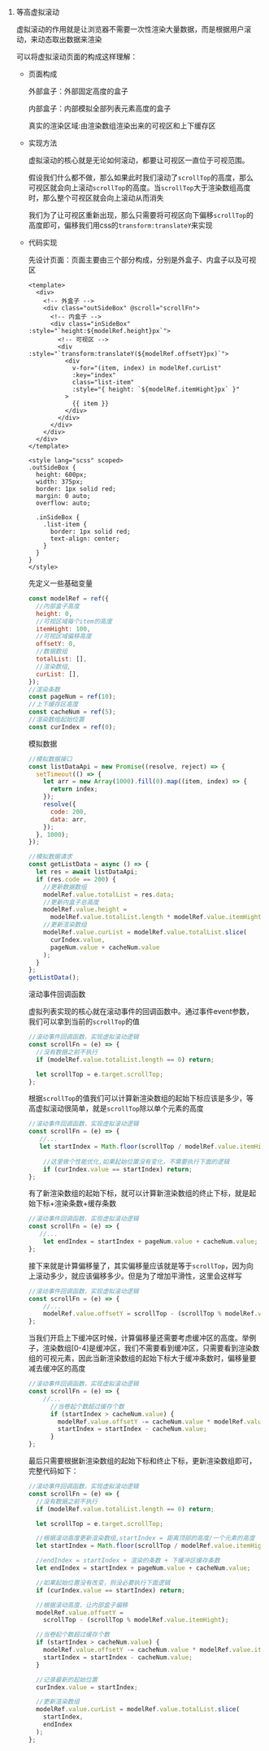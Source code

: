 1. 等高虚拟滚动

   虚拟滚动的作用就是让浏览器不需要一次性渲染大量数据，而是根据用户滚动，来动态取出数据来渲染

   可以将虚拟滚动页面的构成这样理解：

   
   
   - 页面构成
   
     外部盒子：外部固定高度的盒子
   
     内部盒子：内部模拟全部列表元素高度的盒子
   
     真实的渲染区域:由渲染数组渲染出来的可视区和上下缓存区
   
   
   
   - 实现方法
   
     虚拟滚动的核心就是无论如何滚动，都要让可视区一直位于可视范围。
   
     假设我们什么都不做，那么如果此时我们滚动了`scrollTop`的高度，那么可视区就会向上滚动`scrollTop`的高度。当`scrollTop`大于渲染数组高度时，那么整个可视区就会向上滚动从而消失
   
     我们为了让可视区重新出现，那么只需要将可视区向下偏移`scrollTop`的高度即可，偏移我们用css的`transform:translateY`来实现
   
   
   
   - 代码实现
   
     先设计页面：页面主要由三个部分构成，分别是外盒子、内盒子以及可视区
   
     ```vue
     <template>
       <div>
         <!-- 外盒子 -->
         <div class="outSideBox" @scroll="scrollFn">
           <!-- 内盒子 -->
           <div class="inSideBox" :style="`height:${modelRef.height}px`">
             <!-- 可视区 -->
             <div :style="`transform:translateY(${modelRef.offsetY}px)`">
               <div
                 v-for="(item, index) in modelRef.curList"
                 :key="index"
                 class="list-item"
                 :style="{ height: `${modelRef.itemHight}px` }"
               >
                 {{ item }}
               </div>
             </div>
           </div>
         </div>
       </div>
     </template>
     
     <style lang="scss" scoped>
     .outSideBox {
       height: 600px;
       width: 375px;
       border: 1px solid red;
       margin: 0 auto;
       overflow: auto;
     
       .inSideBox {
         .list-item {
           border: 1px solid red;
           text-align: center;
         }
       }
     }
     </style>
     ```
   
     先定义一些基础变量
   
     ```js
     const modelRef = ref({
       //内部盒子高度
       height: 0,
       //可视区域每个item的高度
       itemHight: 100,
       //可视区域偏移高度
       offsetY: 0,
       //数据数组
       totalList: [],
       //渲染数组,
       curList: [],
     });
     //渲染条数
     const pageNum = ref(10);
     //上下缓存区高度
     const cacheNum = ref(5);
     //渲染数组起始位置
     const curIndex = ref(0);
     ```
   
     模拟数据
   
     ```js
     //模拟数据接口
     const listDataApi = new Promise((resolve, reject) => {
       setTimeout(() => {
         let arr = new Array(1000).fill(0).map((item, index) => {
           return index;
         });
         resolve({
           code: 200,
           data: arr,
         });
       }, 1000);
     });
     
     //模拟数据请求
     const getListData = async () => {
       let res = await listDataApi;
       if (res.code == 200) {
         //更新数据数组
         modelRef.value.totalList = res.data;
         //更新内盒子总高度
         modelRef.value.height =
           modelRef.value.totalList.length * modelRef.value.itemHight;
         //更新渲染数组
         modelRef.value.curList = modelRef.value.totalList.slice(
           curIndex.value,
           pageNum.value + cacheNum.value
         );
       }
     };
     getListData();
     ```
   
     滚动事件回调函数
   
     虚拟列表实现的核心就在滚动事件的回调函数中。通过事件event参数，我们可以拿到当前的`scrollTop`的值
   
     ```js
     //滚动事件回调函数，实现虚拟滚动逻辑
     const scrollFn = (e) => {
       //没有数据之前不执行
       if (modelRef.value.totalList.length == 0) return;
     
       let scrollTop = e.target.scrollTop;
     };
     ```
   
     根据`scrollTop`的值我们可以计算新渲染数组的起始下标应该是多少，等高虚拟滚动很简单，就是`scrollTop`除以单个元素的高度
   
     ```js
     //滚动事件回调函数，实现虚拟滚动逻辑
     const scrollFn = (e) => {
     	//...
     	let startIndex = Math.floor(scrollTop / modelRef.value.itemHight);
         
         //这里做个性能优化,如果起始位置没有变化，不需要执行下面的逻辑
         if (curIndex.value == startIndex) return;
     };
     ```
   
     有了新渲染数组的起始下标，就可以计算新渲染数组的终止下标，就是起始下标+渲染条数+缓存条数
   
     ```js
     //滚动事件回调函数，实现虚拟滚动逻辑
     const scrollFn = (e) => {
     	//...
         let endIndex = startIndex + pageNum.value + cacheNum.value;
     };
     ```
   
     接下来就是计算偏移量了，其实偏移量应该就是等于`scrollTop`，因为向上滚动多少，就应该偏移多少。但是为了增加平滑性，这里会这样写
   
     ```js
     //滚动事件回调函数，实现虚拟滚动逻辑
     const scrollFn = (e) => {
         //...
         modelRef.value.offsetY = scrollTop - (scrollTop % modelRef.value.itemHight);
     };
     ```
   
     当我们开启上下缓冲区时候，计算偏移量还需要考虑缓冲区的高度。举例子，渲染数组[0-4]是缓冲区，我们不需要看到缓冲区，只需要看到渲染数组的可视元素，因此当新渲染数组的起始下标大于缓冲条数时，偏移量要减去缓冲区的高度
   
     ```js
     //滚动事件回调函数，实现虚拟滚动逻辑
     const scrollFn = (e) => {
         //...
           //当卷起个数超过缓存个数
           if (startIndex > cacheNum.value) {
             modelRef.value.offsetY -= cacheNum.value * modelRef.value.itemHight;
             startIndex = startIndex - cacheNum.value;
           }
     };
     ```
   
     最后只需要根据新渲染数组的起始下标和终止下标，更新渲染数组即可，完整代码如下：
   
     ```js
     //滚动事件回调函数，实现虚拟滚动逻辑
     const scrollFn = (e) => {
       //没有数据之前不执行
       if (modelRef.value.totalList.length == 0) return;
     
       let scrollTop = e.target.scrollTop;
     
       //根据滚动高度更新渲染数组,startIndex = 距离顶部的高度/一个元素的高度
       let startIndex = Math.floor(scrollTop / modelRef.value.itemHight);
     
       //endIndex = startIndex + 渲染的条数 + 下缓冲区缓存条数
       let endIndex = startIndex + pageNum.value + cacheNum.value;
     
       //如果起始位置没有改变，则没必要执行下面逻辑
       if (curIndex.value == startIndex) return;
     
       //根据滚动高度，让内部盒子偏移
       modelRef.value.offsetY =
         scrollTop - (scrollTop % modelRef.value.itemHight);
     
       //当卷起个数超过缓存个数
       if (startIndex > cacheNum.value) {
         modelRef.value.offsetY -= cacheNum.value * modelRef.value.itemHight;
         startIndex = startIndex - cacheNum.value;
       }
     
       //记录最新的起始位置
       curIndex.value = startIndex;
     
       //更新渲染数组
       modelRef.value.curList = modelRef.value.totalList.slice(
         startIndex,
         endIndex
       );
     };
     ```
